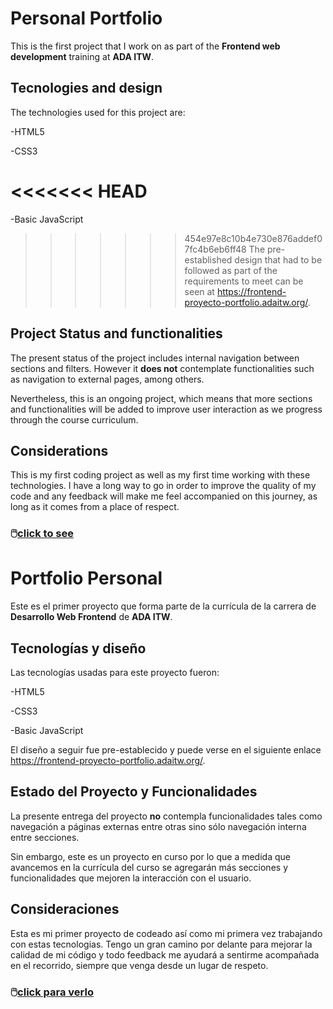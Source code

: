 # Personal Portfolio

This is the first project that I work on as part of the **Frontend web development** training at **ADA ITW**.

## Tecnologies and design

The technologies used for this project are:

-HTML5

-CSS3

<<<<<<< HEAD
=======
-Basic JavaScript

>>>>>>> 454e97e8c10b4e730e876addef07fc4b6eb6ff48
The pre-established design that had to be followed as part of the requirements to meet can be seen at https://frontend-proyecto-portfolio.adaitw.org/.

## Project Status and functionalities
The present status of the project includes internal navigation between sections and filters. However it **does not** contemplate functionalities such as navigation to external pages, among others.

Nevertheless, this is an ongoing project, which means that more sections and functionalities will be added to improve user interaction as we progress through the course curriculum.

## Considerations
This is my first coding project as well as my first time working with these technologies. I have a long way to go in order to improve the quality of my code and any feedback will make me feel accompanied on this journey, as long as it comes from a place of respect.

### 🖱️[click to see](https://agustinaardisana.github.io/TP1-Portfolio/) 


# Portfolio Personal

Este es el primer proyecto que forma parte de la currícula de la carrera de **Desarrollo Web Frontend** de **ADA ITW**. 

## Tecnologías y diseño
Las tecnologías usadas para este proyecto fueron:

-HTML5

-CSS3

-Basic JavaScript

El diseño a seguir fue pre-establecido y puede verse en el siguiente enlace https://frontend-proyecto-portfolio.adaitw.org/.

## Estado del Proyecto y Funcionalidades
La presente entrega del proyecto **no** contempla funcionalidades tales como navegación a páginas externas entre otras sino sólo navegación interna entre secciones. 

Sin embargo, este es un proyecto en curso por lo que a medida que avancemos en la currícula del curso se agregarán más secciones y funcionalidades que mejoren la interacción con el usuario.

## Consideraciones
Esta es mi primer proyecto de codeado así como mi primera vez trabajando con estas tecnologias. Tengo un gran camino por delante para mejorar la calidad de mi código y todo feedback me ayudará a sentirme acompañada en el recorrido, siempre que venga desde un lugar de respeto.

### 🖱️[click para verlo](https://agustinaardisana.github.io/TP1-Portfolio/) 
